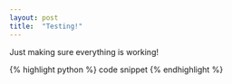 ```yaml
---
layout: post
title:  "Testing!"
---
```

Just making sure everything is working!

{% highlight python %}
code snippet
{% endhighlight %}